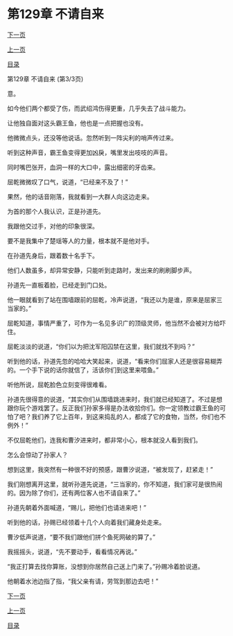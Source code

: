 <h1>第129章   不请自来</h1>
            <div><p><a href="./387_%E7%AC%AC130%E7%AB%A0_%E6%8E%A7%E5%85%BD%E6%9C%AF.md">下一页</a></p><p><a href="./385_%E7%AC%AC129%E7%AB%A0_%E4%B8%8D%E8%AF%B7%E8%87%AA%E6%9D%A5.md">上一页</a></p><p><a href="../">目录</a></p></div>
            <div><p>第129章   不请自来 (第3/3页)</p><p>意。</p><p>如今他们两个都受了伤，而武绍鸿伤得更重，几乎失去了战斗能力。</p><p>让他独自面对这头霸王鱼，他也是一点把握也没有。</p><p>他微微点头，还没等他说话。忽然听到一阵尖利的哨声传过来。</p><p>听到这种声音，霸王鱼变得更加凶戾，嘴里发出吱吱的声音。</p><p>同时嘴巴张开，血洞一样的大口中，露出细密的牙齿来。</p><p>屈乾微微叹了口气，说道，“已经来不及了！”</p><p>果然，他的话音刚落，我就看到一大群人向这边走来。</p><p>为首的那个人我认识，正是孙道先。</p><p>我跟他交过手，对他的印象很深。</p><p>要不是我集中了楚瑶等人的力量，根本就不是他对手。</p><p>在孙道先身后，跟着数十名手下。</p><p>他们人数虽多，却异常安静，只能听到走路时，发出来的刷刷脚步声。</p><p>孙道先一直板着脸，已经走到门口处。</p><p>他一眼就看到了站在围墙跟前的屈乾，冷声说道，“我还以为是谁，原来是屈家三当家的。”</p><p>屈乾知道，事情严重了，可作为一名见多识广的顶级灵师，他当然不会被对方给吓住。</p><p>屈乾淡淡的说道，“你们以为把沈军阳囚禁在这里，我们就找不到吗？”</p><p>听到他的话，孙道先忽的哈哈大笑起来，说道，“看来你们屈家人还是很容易糊弄的。一个手下说的话你就信了，活该你们到这里来喂鱼。”</p><p>听他所说，屈乾脸色立刻变得很难看。</p><p>孙道先很得意的说道，“其实你们从围墙跳进来时，我们就已经知道了。不过是想跟你玩个游戏罢了。反正我们孙家多得是办法收拾你们。你一定领教过霸王鱼的可怕了吧？我们养了它上百年，到这来捣乱的人，都成了它的食物，当然，你们也不例外！”</p><p>不仅屈乾他们，连我和曹汐进来时，都非常小心，根本就没人看到我们。</p><p>怎么会惊动了孙家人？</p><p>想到这里，我突然有一种很不好的预感，跟曹汐说道，“被发现了，赶紧走！”</p><p>我们刚想离开这里，就听孙道先说道，“三当家的，你不知道，我们家可是很热闹的。因为除了你们，还有两位客人也不请自来了。”</p><p>孙道先朝着外面喊道，“赐儿，把他们也请进来吧！”</p><p>听到他的话，孙赐已经领着十几个人向着我们藏身处走来。</p><p>曹汐低声说道，“要不我们跟他们拼个鱼死网破的算了。”</p><p>我摇摇头，说道，“先不要动手，看看情况再说。”</p><p>“我正打算去找你算账，没想到你居然自己送上门来了。”孙赐冷着脸说道。</p><p>他朝着水池边指了指，“我父亲有请，劳驾到那边去吧！”</p></div>
            <div><p><a href="./387_%E7%AC%AC130%E7%AB%A0_%E6%8E%A7%E5%85%BD%E6%9C%AF.md">下一页</a></p><p><a href="./385_%E7%AC%AC129%E7%AB%A0_%E4%B8%8D%E8%AF%B7%E8%87%AA%E6%9D%A5.md">上一页</a></p><p><a href="../">目录</a></p></div>